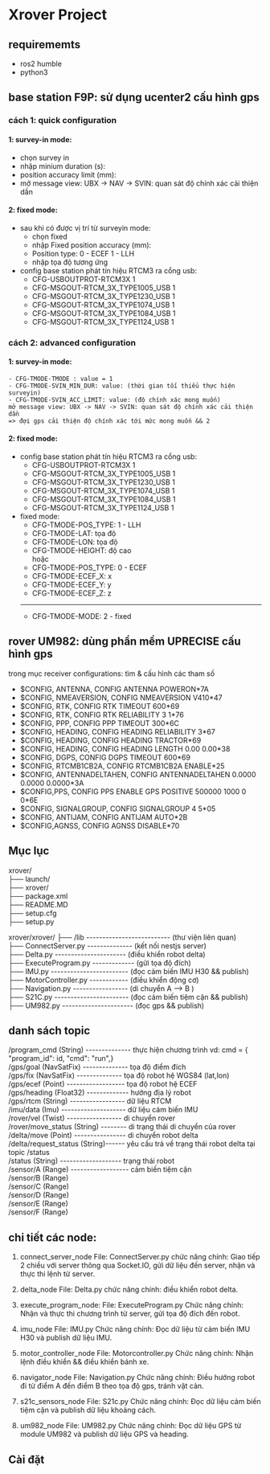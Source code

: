 # Xrover Project

## requirememts
- ros2 humble
- python3

## base station F9P: sử dụng ucenter2 cấu hình gps
### cách 1: quick configuration
#### 1: survey-in mode:
- chọn survey in
- nhập minium duration (s):
- position accuracy limit (mm): 
- mở message view: UBX -> NAV -> SVIN: quan sát độ chính xác cải thiện dần 
#### 2: fixed mode:
- sau khi có được vị trí từ surveyin mode:
    + chọn fixed
    + nhập Fixed position accuracy (mm):
    + Position type: 0 - ECEF      1 - LLH
    + nhập tọa độ tương ứng
- config base station phát tín hiệu RTCM3 ra cổng usb:
    + CFG-USBOUTPROT-RTCM3X 1
    + CFG-MSGOUT-RTCM_3X_TYPE1005_USB 1
    + CFG-MSGOUT-RTCM_3X_TYPE1230_USB 1
    + CFG-MSGOUT-RTCM_3X_TYPE1074_USB 1
    + CFG-MSGOUT-RTCM_3X_TYPE1084_USB 1
    + CFG-MSGOUT-RTCM_3X_TYPE1124_USB 1
### cách 2: advanced configuration 
#### 1: survey-in mode:
    - CFG-TMODE-TMODE : value = 1
    - CFG-TMODE-SVIN_MIN_DUR: value: (thời gian tối thiểu thực hiện surveyin)
    - CFG-TMODE-SVIN_ACC_LIMIT: value: (độ chính xác mong muốn)  
    mở message view: UBX -> NAV -> SVIN: quan sát độ chính xác cải thiện dần  
    => đợi gps cải thiện độ chính xác tới mức mong muốn && 2
#### 2: fixed mode:
- config base station phát tín hiệu RTCM3 ra cổng usb:
    + CFG-USBOUTPROT-RTCM3X 1
    + CFG-MSGOUT-RTCM_3X_TYPE1005_USB 1
    + CFG-MSGOUT-RTCM_3X_TYPE1230_USB 1
    + CFG-MSGOUT-RTCM_3X_TYPE1074_USB 1
    + CFG-MSGOUT-RTCM_3X_TYPE1084_USB 1
    + CFG-MSGOUT-RTCM_3X_TYPE1124_USB 1
- fixed mode:
    + CFG-TMODE-POS_TYPE: 1 - LLH
    + CFG-TMODE-LAT: tọa độ
    + CFG-TMODE-LON: tọa độ
    + CFG-TMODE-HEIGHT: độ cao  
    hoặc
    + CFG-TMODE-POS_TYPE: 0 - ECEF
    + CFG-TMODE-ECEF_X: x
    + CFG-TMODE-ECEF_Y: y
    + CFG-TMODE-ECEF_Z: z
    ------------------------------------------------
    + CFG-TMODE-MODE: 2 - fixed

## rover UM982: dùng phần mềm UPRECISE cấu hình gps
trong mục receiver configurations: tìm & cấu hình các tham số  
- $CONFIG, ANTENNA, CONFIG ANTENNA POWERON*7A
- $CONFIG, NMEAVERSION, CONFIG NMEAVERSION V410*47
- $CONFIG, RTK, CONFIG RTK TIMEOUT 600*69
- $CONFIG, RTK, CONFIG RTK RELIABILITY 3 1*76
- $CONFIG, PPP, CONFIG PPP TIMEOUT 300*6C
- $CONFIG, HEADING, CONFIG HEADING RELIABILITY 3*67
- $CONFIG, HEADING, CONFIG HEADING TRACTOR*69
- $CONFIG, HEADING, CONFIG HEADING LENGTH 0.00 0.00*38
- $CONFIG, DGPS, CONFIG DGPS TIMEOUT 600*69
- $CONFIG, RTCMB1CB2A, CONFIG RTCMB1CB2A ENABLE*25
- $CONFIG, ANTENNADELTAHEN, CONFIG ANTENNADELTAHEN 0.0000 0.0000 0.0000*3A
- $CONFIG,PPS, CONFIG PPS ENABLE GPS POSITIVE 500000 1000 0 0*6E
- $CONFIG, SIGNALGROUP, CONFIG SIGNALGROUP 4 5*05
- $CONFIG, ANTIJAM, CONFIG ANTIJAM AUTO*2B
- $CONFIG,AGNSS, CONFIG AGNSS DISABLE*70

## Mục lục

xrover/  
├── launch/  
├── xrover/  
├── package.xml  
├── README.MD  
├── setup.cfg  
├── setup.py  
  
xrover/xrover/ 
├── /lib -------------------------- (thư viện liên quan)  
├── ConnectServer.py -------------- (kết nối nestjs server)  
├── Delta.py ---------------------- (điều khiển robot delta)  
├── ExecuteProgram.py ------------- (gửi tọa độ đích)  
├── IMU.py ------------------------ (đọc cảm biến IMU H30 && publish)  
├── MotorController.py ------------ (điều khiển động cơ)  
├── Navigation.py ----------------- (di chuyển A --> B )  
├── S21C.py ----------------------- (đọc cảm biến tiệm cận && publish)  
├── UM982.py ---------------------- (đọc gps && publish)  
  

## danh sách topic
/program_cmd (String) -------------- thực hiện chương trình vd: cmd = { "program_id": id, "cmd": "run",}  
/gps/goal (NavSatFix) -------------- tọa độ điểm đích  
/gps/fix (NavSatFix)  -------------- tọa độ robot hệ WGS84 (lat,lon)  
/gps/ecef (Point) ------------------ tọa độ robot hệ ECEF  
/gps/heading (Float32) ------------- hướng địa lý robot  
/gps/rtcm (String) ----------------- dữ liệu RTCM  
/imu/data (Imu) -------------------- dữ liệu cảm biến IMU  
/rover/vel (Twist) ----------------- di chuyển rover  
/rover/move_status (String) -------- di trạng thái di chuyển của rover  
/delta/move (Point) ---------------- di chuyển robot delta  
/delta/request_status (String)------ yêu cầu trả về trạng thái robot delta tại topic /status  
/status (String) ------------------- trạng thái robot  
/sensor/A (Range) ------------------ cảm biến tiệm cận  
/sensor/B (Range)  
/sensor/C (Range)  
/sensor/D (Range)  
/sensor/E (Range)  
/sensor/F (Range)  
  


## chi tiết các node:
1. connect_server_node
File: ConnectServer.py
chức năng chính: Giao tiếp 2 chiều với server thông qua Socket.IO, gửi dữ liệu đến server, nhận và thực thi lệnh từ server.

2. delta_node
File: Delta.py
chức năng chính: điều khiển robot delta.

3. execute_program_node:
File: ExecuteProgram.py
Chức năng chính: Nhận và thực thi chương trình từ server, gửi tọa độ đích đến robot.

4. imu_node
File: IMU.py
Chức năng chính: Đọc dữ liệu từ cảm biến IMU H30 và publish dữ liệu IMU.

5. motor_controller_node
File: Motorcontroller.py
Chức năng chính: Nhận lệnh điều khiển &&  điều khiển bánh xe.

6. navigator_node
File: Navigation.py
Chức năng chính: Điều hướng robot đi từ điểm A đến điểm B theo tọa độ gps, tránh vật cản.

7. s21c_sensors_node
File: S21c.py
Chức năng chính: Đọc dữ liệu cảm biến tiệm cận và publish dữ liệu khoảng cách.

8. um982_node
File: UM982.py
Chức năng chính: Đọc dữ liệu GPS từ module UM982 và publish dữ liệu GPS và heading.

## Cài đặt

